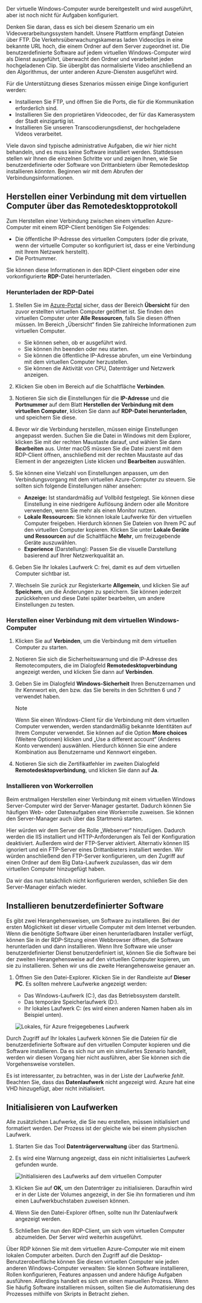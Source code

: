 Der virtuelle Windows-Computer wurde bereitgestellt und wird ausgeführt, aber ist noch nicht für Aufgaben konfiguriert.

Denken Sie daran, dass es sich bei diesem Szenario um ein Videoverarbeitungssystem handelt. Unsere Plattform empfängt Dateien über FTP. Die Verkehrsüberwachungskameras laden Videoclips in eine bekannte URL hoch, die einem Ordner auf dem Server zugeordnet ist. Die benutzerdefinierte Software auf jedem virtuellen Windows-Computer wird als Dienst ausgeführt, überwacht den Ordner und verarbeitet jeden hochgeladenen Clip. Sie übergibt das normalisierte Video anschließend an den Algorithmus, der unter anderen Azure-Diensten ausgeführt wird.

Für die Unterstützung dieses Szenarios müssen einige Dinge konfiguriert werden:

- Installieren Sie FTP, und öffnen Sie die Ports, die für die Kommunikation erforderlich sind.
- Installieren Sie den proprietären Videocodec, der für das Kamerasystem der Stadt einzigartig ist.
- Installieren Sie unseren Transcodierungsdienst, der hochgeladene Videos verarbeitet.

Viele davon sind typische administrative Aufgaben, die wir hier nicht behandeln, und es muss keine Software installiert werden. Stattdessen stellen wir Ihnen die einzelnen Schritte vor und zeigen Ihnen, wie Sie benutzerdefinierte oder Software von Drittanbietern über Remotedesktop installieren _könnten_. Beginnen wir mit dem Abrufen der Verbindungsinformationen.

## <a name="connect-to-the-vm-with-remote-desktop-protocol"></a>Herstellen einer Verbindung mit dem virtuellen Computer über das Remotedesktopprotokoll

Zum Herstellen einer Verbindung zwischen einem virtuellen Azure-Computer mit einem RDP-Client benötigen Sie Folgendes:

- Die öffentliche IP-Adresse des virtuellen Computers (oder die private, wenn der virtuelle Computer so konfiguriert ist, dass er eine Verbindung mit Ihrem Netzwerk herstellt).
- Die Portnummer.

Sie können diese Informationen in den RDP-Client eingeben oder eine vorkonfigurierte **RDP**-Datei herunterladen.

### <a name="download-the-rdp-file"></a>Herunterladen der RDP-Datei

1. Stellen Sie im [Azure-Portal](https://portal.azure.com?azure-portal=true) sicher, dass der Bereich **Übersicht** für den zuvor erstellten virtuellen Computer geöffnet ist. Sie finden den virtuellen Computer unter **Alle Ressourcen**, falls Sie diesen öffnen müssen. Im Bereich „Übersicht“ finden Sie zahlreiche Informationen zum virtuellen Computer.

    - Sie können sehen, ob er ausgeführt wird.
    - Sie können ihn beenden oder neu starten.
    - Sie können die öffentliche IP-Adresse abrufen, um eine Verbindung mit dem virtuellen Computer herzustellen.
    - Sie können die Aktivität von CPU, Datenträger und Netzwerk anzeigen.

1. Klicken Sie oben im Bereich auf die Schaltfläche **Verbinden**.

1. Notieren Sie sich die Einstellungen für die **IP-Adresse** und die **Portnummer** auf dem Blatt **Herstellen der Verbindung mit dem virtuellen Computer**, klicken Sie dann auf **RDP-Datei herunterladen**, und speichern Sie diese.

1. Bevor wir die Verbindung herstellen, müssen einige Einstellungen angepasst werden. Suchen Sie die Datei in Windows mit dem Explorer, klicken Sie mit der rechten Maustaste darauf, und wählen Sie dann **Bearbeiten** aus. Unter macOS müssen Sie die Datei zuerst mit dem RDP-Client öffnen, anschließend mit der rechten Maustaste auf das Element in der angezeigten Liste klicken und **Bearbeiten** auswählen.

1. Sie können eine Vielzahl von Einstellungen anpassen, um den Verbindungsvorgang mit dem virtuellen Azure-Computer zu steuern. Sie sollten sich folgende Einstellungen näher ansehen:

    - **Anzeige:** Ist standardmäßig auf Vollbild festgelegt. Sie können diese Einstellung in eine niedrigere Auflösung ändern oder alle Monitore verwenden, wenn Sie mehr als einen Monitor nutzen.
    - **Lokale Ressourcen:** Sie können lokale Laufwerke für den virtuellen Computer freigeben. Hierdurch können Sie Dateien von Ihrem PC auf den virtuellen Computer kopieren. Klicken Sie unter **Lokale Geräte und Ressourcen** auf die Schaltfläche **Mehr**, um freizugebende Geräte auszuwählen.
    - **Experience** (Darstellung): Passen Sie die visuelle Darstellung basierend auf Ihrer Netzwerkqualität an.

1. Geben Sie Ihr lokales Laufwerk C: frei, damit es auf dem virtuellen Computer sichtbar ist.

1. Wechseln Sie zurück zur Registerkarte **Allgemein**, und klicken Sie auf **Speichern**, um die Änderungen zu speichern. Sie können jederzeit zurückkehren und diese Datei später bearbeiten, um andere Einstellungen zu testen.

### <a name="connect-to-the-windows-vm"></a>Herstellen einer Verbindung mit dem virtuellen Windows-Computer

1. Klicken Sie auf **Verbinden**, um die Verbindung mit dem virtuellen Computer zu starten.

1. Notieren Sie sich die Sicherheitswarnung und die IP-Adresse des Remotecomputers, die im Dialogfeld **Remotedesktopverbindung** angezeigt werden, und klicken Sie dann auf **Verbinden**.

1. Geben Sie im Dialogfeld **Windows-Sicherheit** Ihren Benutzernamen und Ihr Kennwort ein, den bzw. das Sie bereits in den Schritten 6 und 7 verwendet haben.
    
    > [!NOTE]
    > Wenn Sie einen Windows-Client für die Verbindung mit dem virtuellen Computer verwenden, werden standardmäßig bekannte Identitäten auf Ihrem Computer verwendet. Sie können auf die Option **More choices** (Weitere Optionen) klicken und „Use a different account“ (Anderes Konto verwenden) auswählen. Hierdurch können Sie eine andere Kombination aus Benutzername und Kennwort eingeben.
    
1. Notieren Sie sich die Zertifikatfehler im zweiten Dialogfeld **Remotedesktopverbindung**, und klicken Sie dann auf **Ja**.

### <a name="install-worker-roles"></a>Installieren von Workerrollen

Beim erstmaligen Herstellen einer Verbindung mit einem virtuellen Windows Server-Computer wird der Server-Manager gestartet. Dadurch können Sie häufigen Web- oder Datenaufgaben eine Workerrolle zuweisen. Sie können den Server-Manager auch über das Startmenü starten.

Hier würden wir dem Server die Rolle „Webserver“ hinzufügen. Dadurch werden die IIS installiert und HTTP-Anforderungen als Teil der Konfiguration deaktiviert. Außerdem wird der FTP-Server aktiviert. Alternativ können IIS ignoriert und ein FTP-Server eines Drittanbieters installiert werden. Wir würden anschließend den FTP-Server konfigurieren, um den Zugriff auf einen Ordner auf dem Big Data-Laufwerk zuzulassen, das wir dem virtuellen Computer hinzugefügt haben.

Da wir das nun tatsächlich nicht konfigurieren werden, schließen Sie den Server-Manager einfach wieder.

## <a name="install-custom-software"></a>Installieren benutzerdefinierter Software

Es gibt zwei Herangehensweisen, um Software zu installieren. Bei der ersten Möglichkeit ist dieser virtuelle Computer mit dem Internet verbunden. Wenn die benötigte Software über einen herunterladbaren Installer verfügt, können Sie in der RDP-Sitzung einen Webbrowser öffnen, die Software herunterladen und dann installieren. Wenn Ihre Software wie unser benutzerdefinierter Dienst benutzerdefiniert ist, können Sie die Software bei der zweiten Herangehensweise auf den virtuellen Computer kopieren, um sie zu installieren. Sehen wir uns die zweite Herangehensweise genauer an.

1. Öffnen Sie den Datei-Explorer. Klicken Sie in der Randleiste auf **Dieser PC**. Es sollten mehrere Laufwerke angezeigt werden:

    - Das Windows-Laufwerk (C:), das das Betriebssystem darstellt.
    - Das temporäre Speicherlaufwerk (D:).
    - Ihr lokales Laufwerk C: (es wird einen anderen Namen haben als im Beispiel unten).

    ![Lokales, für Azure freigegebenes Laufwerk](../media-drafts/6-drive-list.png)

Durch Zugriff auf Ihr lokales Laufwerk können Sie die Dateien für die benutzerdefinierte Software auf den virtuellen Computer kopieren und die Software installieren. Da es sich nur um ein simuliertes Szenario handelt, werden wir diesen Vorgang hier nicht ausführen, aber Sie können sich die Vorgehensweise vorstellen.

Es ist interessanter, zu betrachten, was in der Liste der Laufwerke _fehlt_. Beachten Sie, dass das **Datenlaufwerk** nicht angezeigt wird. Azure hat eine VHD hinzugefügt, aber nicht initialisiert.

## <a name="initialize-data-disks"></a>Initialisieren von Laufwerken

Alle zusätzlichen Laufwerke, die Sie neu erstellen, müssen initialisiert und formatiert werden. Der Prozess ist der gleiche wie bei einem physischen Laufwerk.

1. Starten Sie das Tool **Datenträgerverwaltung** über das Startmenü.

1. Es wird eine Warnung angezeigt, dass ein nicht initialisiertes Laufwerk gefunden wurde.

    ![Initialisieren des Laufwerks auf dem virtuellen Computer](../media-drafts/6-disk-management.png)

1. Klicken Sie auf **OK**, um den Datenträger zu initialisieren. Daraufhin wird er in der Liste der Volumes angezeigt, in der Sie ihn formatieren und ihm einen Laufwerkbuchstaben zuweisen können.

1. Wenn Sie den Datei-Explorer öffnen, sollte nun Ihr Datenlaufwerk angezeigt werden.

1. Schließen Sie nun den RDP-Client, um sich vom virtuellen Computer abzumelden. Der Server wird weiterhin ausgeführt.

Über RDP können Sie mit dem virtuellen Azure-Computer wie mit einem lokalen Computer arbeiten. Durch den Zugriff auf die Desktop-Benutzeroberfläche können Sie diesen virtuellen Computer wie jeden anderen Windows-Computer verwalten: Sie können Software installieren, Rollen konfigurieren, Features anpassen und andere häufige Aufgaben ausführen. Allerdings handelt es sich um einen manuellen Prozess. Wenn Sie häufig Software installieren müssen, sollten Sie die Automatisierung des Prozesses mithilfe von Skripts in Betracht ziehen.